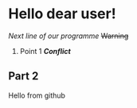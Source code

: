 # Hello dear user!
*Next line of our programme*
~~Warning~~
1. Point 1
***Conflict***
## Part 2
Hello from github
